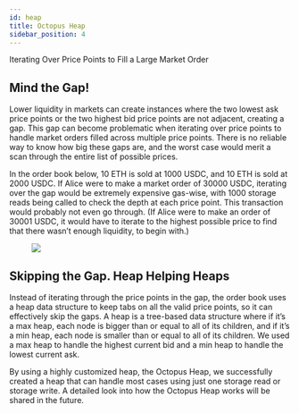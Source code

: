 ```yaml
---
id: heap
title: Octopus Heap
sidebar_position: 4
---
```


Iterating Over Price Points to Fill a Large Market Order

## Mind the Gap!

Lower liquidity in markets can create instances where the two lowest ask price points or the two highest bid price points are not adjacent, creating a gap. 
This gap can become problematic when iterating over price points to handle market orders filled across multiple price points. 
There is no reliable way to know how big these gaps are, and the worst case would merit a scan through the entire list of possible prices.

In the order book below, 10 ETH is sold at 1000 USDC, and 10 ETH is sold at 2000 USDC. 
If Alice were to make a market order of 30000 USDC, iterating over the gap would be extremely expensive gas-wise, with 1000 storage reads being called to check the depth at each price point. 
This transaction would probably not even go through. 
(If Alice were to make an order of 30001 USDC, it would have to iterate to the highest possible price to find that there wasn’t enough liquidity, to begin with.)

<figure style={{textAlign:"center"}}>
    <img src={require("./images/orderbook.png").default} />
</figure>

## Skipping the Gap. Heap Helping Heaps

Instead of iterating through the price points in the gap, the order book uses a heap data structure to keep tabs on all the valid price points, so it can effectively skip the gaps. 
A heap is a tree-based data structure where if it’s a max heap, each node is bigger than or equal to all of its children, and if it’s a min heap, each node is smaller than or equal to all of its children. 
We used a max heap to handle the highest current bid and a min heap to handle the lowest current ask.

By using a highly customized heap, the Octopus Heap, we successfully created a heap that can handle most cases using just one storage read or storage write.
A detailed look into how the Octopus Heap works will be shared in the future.
